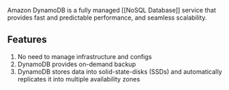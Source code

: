 Amazon DynamoDB is a fully managed [[NoSQL Database]] service that provides fast and predictable performance, and seamless scalability.

## Features

1. No need to manage infrastructure and configs
2. DynamoDB provides on-demand backup
3. DynamoDB stores data into solid-state-disks (SSDs) and automatically replicates it into multiple availability zones